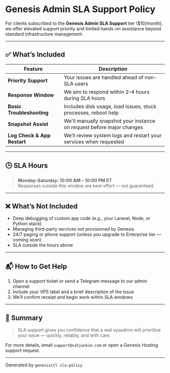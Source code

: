 # Genesis Admin SLA Support Policy

For clients subscribed to the **Genesis Admin SLA Support** tier ($10/month), we offer elevated support priority and limited hands-on assistance beyond standard infrastructure management.

---

## ✅ What’s Included

| Feature                     | Description                                                                 |
|-----------------------------|-----------------------------------------------------------------------------|
| **Priority Support**        | Your issues are handled ahead of non-SLA users                              |
| **Response Window**         | We aim to respond within 2–4 hours during SLA hours                         |
| **Basic Troubleshooting**   | Includes disk usage, load issues, stuck processes, reboot help              |
| **Snapshot Assist**         | We'll manually snapshot your instance on request before major changes      |
| **Log Check & App Restart** | We’ll review system logs and restart your services when requested           |

---

## 🕒 SLA Hours

> **Monday–Saturday: 10:00 AM – 10:00 PM ET**  
> Responses outside this window are best effort — not guaranteed.

---

## ❌ What’s Not Included

- Deep debugging of custom app code (e.g., your Laravel, Node, or Python stack)
- Managing third-party services not provisioned by Genesis
- 24/7 paging or phone support (unless you upgrade to Enterprise tier — coming soon)
- SLA outside the hours above

---

## 📬 How to Get Help

1. Open a support ticket or send a Telegram message to our admin channel  
2. Include your VPS label and a brief description of the issue  
3. We’ll confirm receipt and begin work within SLA windows

---

## 🧠 Summary

> SLA support gives you confidence that a real sysadmin will prioritize your issue — quickly, reliably, and with care.

For more details, email `support@sshjunkie.com` or open a Genesis Hosting support request.

---

Generated by `genesisctl sla-policy`
